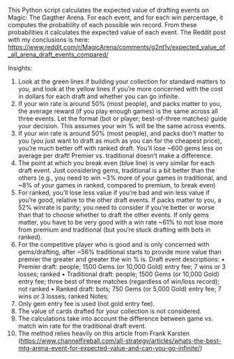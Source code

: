 This Python script calculates the expected value of drafting events on Magic: The Gagther Arena. For each event, and for each win percentage, it computes the probability of each possible win record. From these probabilities it calculates the expected value of each event. The Reddit post with my conclusions is here: https://www.reddit.com/r/MagicArena/comments/g2nt1v/expected_value_of_all_arena_draft_events_compared/

Insights:
1.	Look at the green lines if building your collection for standard matters to you, and look at the yellow lines if you’re more concerned with the cost in dollars for each draft and whether you can go infinite.
2.	If your win rate is around 50% (most people), and packs matter to you, the average reward (if you play enough games) is the same across all three events. Let the format (bot or player; best-of-three matches) guide your decision. This assumes your win % will be the same across events.
3.	If your win rate is around 50% (most people), and packs don’t matter to you (you just want to draft as much as you can for the cheapest price), you’re much better off with ranked draft. You’ll lose ~600 gems less on average per draft! Premier vs. traditional doesn’t make a difference.
4.	The point at which you break even (blue line) is very similar for each draft event. Just considering gems, traditional is a bit better than the others (e.g., you need to win ~3% more of your games in traditional, and ~8% of your games in ranked, compared to premium, to break even)
5.	For ranked, you’ll lose less value if you’re bad and win less value if you’re good, relative to the other draft events. If packs matter to you, a 52% winrate is parity; you need to consider if you’re better or worse than that to choose whether to draft the other events. If only gems matter, you have to be very good with a win rate ~61% to not lose more from premium and traditional (but you’re stuck drafting with bots in ranked).
6.	For the competitive player who is good and is only concerned with gems/drafting, after ~56% traditional starts to provide more value than premier the greater and greater the win % is.
Draft event descriptions:
•	Premier draft: people; 1500 Gems (or 10,000 Gold) entry fee; 7 wins or 3 losses; ranked
•	Traditional draft: people; 1500 Gems (or 10,000 Gold) entry fee; three best of three matches (regardless of win/loss record); not ranked
•	Ranked draft: bots; 750 Gems (or 5,000 Gold) entry fee; 7 wins or 3 losses; ranked
Notes:
1.	Only gem entry fee is used (not gold entry fee).
2.	The value of cards drafted for your collection is not considered.
3.	The calculations take into account the difference between game vs. match win rate for the traditional draft event.
4.	The method relies heavily on this article from Frank Karsten (https://www.channelfireball.com/all-strategy/articles/whats-the-best-mtg-arena-event-for-expected-value-and-can-you-go-infinite/)

